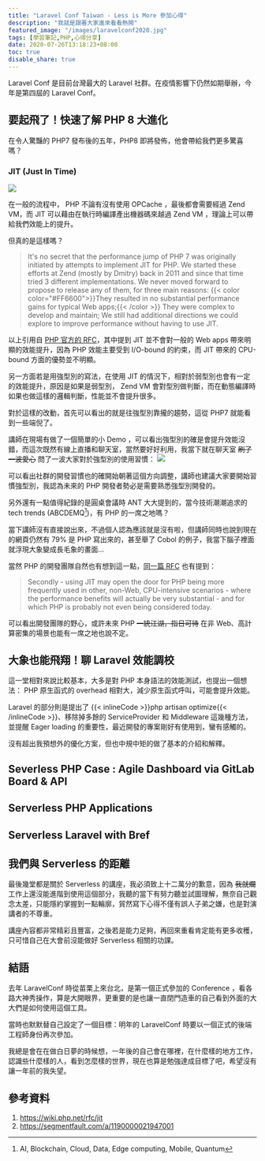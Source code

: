 ```yaml
---
title: "Laravel Conf Taiwan - Less is More 參加心得"
description: "我就是跟著大家進來看看熱鬧"
featured_image: "/images/laravelconf2020.jpg"
tags: [學習筆記,PHP,心得分享]
date: 2020-07-26T13:18:23+08:00
toc: true
disable_share: true
---
```

Laravel Conf 是目前台灣最大的 Laravel 社群。在疫情影響下仍然如期舉辦，今年是第四屆的 Laravel Conf。

## 要起飛了！快速了解 PHP 8 大進化
在令人驚豔的 PHP7 發布後的五年，PHP8 即將發佈，他會帶給我們更多驚喜嗎？

### JIT (Just In Time)
![](https://i.imgur.com/6fPiJxS.jpg)

在一般的流程中， PHP 不論有沒有使用 OPCache ，最後都會需要經過 Zend VM，而 JIT 可以藉由在執行時編譯產出機器碼來越過 Zend VM ，理論上可以帶給我們效能上的提升。

但真的是這樣嗎？

> It's no secret that the performance jump of PHP 7 was originally initiated by attempts to implement JIT for PHP. We started these efforts at Zend (mostly by Dmitry) back in 2011 and since that time tried 3 different implementations. We never moved forward to propose to release any of them, for three main reasons: {{< color color="#FF6600">}}They resulted in no substantial performance gains for typical Web apps;{{< /color >}} They were complex to develop and maintain; We still had additional directions we could explore to improve performance without having to use JIT.

以上引用自 [PHP 官方的 RFC](https://wiki.php.net/rfc/jit)，其中提到 JIT 並不會對一般的 Web apps 帶來明顯的效能提升，因為 PHP 效能主要受到 I/O-bound 的約束，而 JIT 帶來的 CPU-bound 方面的優勢並不明顯。

另一方面若是用強型別的寫法，在使用 JIT 的情況下，相對於弱型別也會有一定的效能提升，原因是如果是弱型別， Zend VM 會對型別做判斷，而在動態編譯時如果也做這樣的邏輯判斷，性能並不會提升很多。


對於這樣的改動，首先可以看出的就是往強型別靠攏的趨勢，這從 PHP7 就能看到一些端倪了。

講師在現場有做了一個簡單的小 Demo ，可以看出強型別的確是會提升效能沒錯，而這次既然有線上直播和聊天室，當然要好好利用，我當下就在聊天室 ~~刷了一波愛心~~ 問了一波大家對於強型別的使用習慣：
![](https://i.imgur.com/KB0W5dv.png)

可以看出社群的開發習慣也的確開始朝著這個方向調整，講師也建議大家要開始習慣強型別，我認為未來的 PHP 開發者勢必是需要熟悉強型別開發的。

另外還有一點值得紀錄的是圓桌會議時 ANT 大大提到的，當今技術潮潮追求的 tech trends (ABCDEMQ[^1])，有 PHP 的一席之地嗎？

當下講師沒有直接說出來，不過個人認為應該就是沒有啦，但講師同時也說到現在的網頁仍然有 79% 是 PHP 寫出來的，甚至舉了 Cobol 的例子，我當下腦子裡面就浮現大象變成長毛象的畫面...

當然 PHP 的開發團隊自然也有想到這一點，[同一篇 RFC](https://wiki.php.net/rfc/jit) 也有提到：
> Secondly - using JIT may open the door for PHP being more frequently used in other, non-Web, CPU-intensive scenarios - where the performance benefits will actually be very substantial - and for which PHP is probably not even being considered today.

可以看出開發團隊的野心，或許未來 PHP ~~一統江湖，指日可待~~ 在非 Web、高計算密集的場景也能有一席之地也說不定。


## 大象也能飛翔！聊 Laravel 效能調校
這一堂相對來說比較基本，大多是對 PHP 本身語法的效能測試，也提出一個想法： PHP 原生函式的 overhead 相對大，減少原生函式呼叫，可能會提升效能。

Laravel 的部分則是提出了 {{< inlineCode >}}php artisan optimize{{< /inlineCode >}}、移除掉多餘的 ServiceProvider 和 Middleware 這幾種方法，並提醒 Eager loading 的重要性，最近開發的專案剛好有使用到，蠻有感觸的。

沒有超出我預想外的優化方案，但也中規中矩的做了基本的介紹和解釋。

## Severless PHP Case : Agile Dashboard via GitLab Board & API

## Serverless PHP Applications

## Serverless Laravel with Bref

## 我們與 Serverless 的距離

最後幾堂都是關於 Serverless 的講座，我必須致上十二萬分的歉意，因為 ~~我就爛~~ 工作上還沒能進階到使用這個部分，我聽的當下有努力聽並試圖理解，無奈自己觀念太差，只能隱約掌握到一點輪廓，貿然寫下心得不僅有誤人子弟之嫌，也是對演講者的不尊重。

講座內容都非常精彩且豐富，之後若是能力足夠，再回來重看肯定能有更多收穫，只可惜自己在大會前沒能做好 Serverless 相關的功課。

## 結語
去年 LaravelConf 時從苗栗上來台北，是第一個正式參加的 Conference ，看各路大神秀操作，算是大開眼界，更重要的是也讓一直閉門造車的自己看到外面的大大們是如何使用這個工具。

當時也默默替自己設定了一個目標：明年的 LaravelConf 時要以一個正式的後端工程師身份再次參加。

我總是會在在做白日夢的時候想，一年後的自己會在哪裡，在什麼樣的地方工作，認識些什麼樣的人，看到怎麼樣的世界，現在也算是勉強達成目標了吧，希望沒有讓一年前的我失望。

參考資料
---
1. https://wiki.php.net/rfc/jit
2. https://segmentfault.com/a/1190000021947001

[^1]:AI, Blockchain, Cloud, Data, Edge computing, Mobile, Quantum

